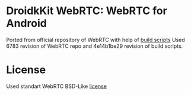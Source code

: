 DroidkKit WebRTC: WebRTC for Android
===============
Ported from official repository of WebRTC with help of [build scripts](https://github.com/pristineio/webrtc-build-scripts)
Used 6783 revision of WebRTC repo and 4e14b1be29 revision of build scripts.

License
===============
Used standart WebRTC BSD-Like [license](LICENSE)
